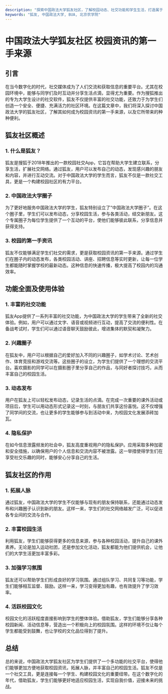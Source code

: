 ```yaml
---
description: "探索中国政法大学狐友社区，了解校园动态、社交功能和学生生活，打造属于你的大学社交圈。"
keywords: "狐友, 中国政法大学, BUA, 北京农学院"
---
```

# 中国政法大学狐友社区 校园资讯的第一手来源

## 引言

在当今数字化的时代，社交媒体成为了人们交流和获取信息的重要平台。尤其在校园环境中，能够与同学们及时互动并分享生活点滴，显得尤为重要。作为搜狐推出的专为大学生设计的社交软件，狐友不仅提供丰富的社交功能，还致力于为学生们创造一个安全、便捷、充满活力的社区环境。在这篇文章中，我们将深入探讨中国政法大学的狐友社区，了解其如何成为校园资讯的第一手来源，以及它所带来的种种便利。

## 狐友社区概述

### 1. 什么是狐友？

狐友是搜狐于2018年推出的一款校园社交App，它旨在帮助大学生建立联系，分享生活，扩展社交网络。通过狐友，用户可以发布自己的动态，发现感兴趣的朋友和内容，并进行互动交流。对于中国政法大学的学生而言，狐友不仅是一款社交工具，更是一个构建校园社区的有力平台。

### 2. 中国政法大学圈子

为了更好地服务中国政法大学的学生，狐友特别设立了“中国政法大学圈子”。在这个圈子里，学生们可以发布动态，分享校园生活，参与各类活动，结交新朋友。这个专属圈子为每位学生提供了一个互动的平台，使他们能够彼此联系，分享信息并获得支持。

### 3. 校园的第一手资讯

狐友不仅能够满足学生们社交的需求，更是获取校园资讯的第一手来源。通过学生们在圈子内的动态发布，各类校园活动、讲座、招聘信息等实时更新，让每一位学生都能随时掌握学校的最新动态。这种信息的快速传播，极大提高了校园内的沟通效率。

## 功能全面及使用体验

### 1. 丰富的社交功能

狐友App提供了一系列丰富的社交功能，为中国政法大学的学生带来了全新的社交体验。例如，用户可以通过文字、语音或视频进行互动，提高了交流的便利性。在备战考试时，学生们可以通过语音聊天鼓励彼此，增进集体的默契和凝聚力。

### 2. 兴趣圈子

在狐友中，用户可以根据自己的爱好加入不同的兴趣圈子，如学术讨论、艺术创作、体育竞技和游戏交流等。这些圈子的设立，为学生们提供了一个理想的交流平台。喜欢摄影的同学可以在摄影圈子里分享自己的作品，与同好者探讨技巧，从而丰富自己的校园生活。

### 3. 动态发布

用户在狐友上可以轻松发布动态，记录生活的点滴。在完成一次重要的课外活动或项目后，学生可以用动态形式记录这一时刻，与朋友们共享这份喜悦。这不仅增强了同学间的交流，也让更多的学生能够参与到活动中来，为校园文化发展添砖加瓦。

### 4. 隐私保护

在如今信息泄露频发的社会中，狐友高度重视用户的隐私保护。应用采取多种加密和安全措施，以确保用户的个人信息和交流内容不被泄露。这一举措使得学生们在享受社交乐趣的同时，能够安心分享自己的生活。

## 狐友社区的作用

### 1. 拓展人脉

通过狐友，中国政法大学的学生不仅能够与现有的朋友保持联系，还能通过动态发布和兴趣圈子认识到新的朋友。这样一来，学生们的社交网络越发广泛，可以促进各专业间的交流与合作。

### 2. 丰富校园生活

利用狐友，学生们能够获得更多的信息来源，参与各种校园活动，提升自己的课外素养。无论是加入运动社团，还是参加文化活动，狐友都能为他们提供机会，让他们的大学生活更加丰富多彩。

### 3. 加强学习氛围

狐友还可以帮助学生们形成良好的学习氛围。通过组队学习、共同复习等功能，学生们能够相互监督、鼓励。这样一来，学习变得更加有趣，也有效提升了学习效率。

### 4. 活跃校园文化

校园文化的活跃程度直接影响到学生的整体体验。借助狐友，学生们能够分享各种校园新闻、活动信息等，营造出一个积极向上的校园氛围。这样的环境不仅让每个学生都能受到鼓舞，也让学校的文化品位得到了提升。

## 总结

总的来说，中国政法大学狐友社区为学生们提供了一个多功能的社交平台，使得他们能够更加方便地获取校园资讯，拓展人脉，并丰富自己的校园生活。狐友不仅是一个社交工具，更是连接每一个学生、构建校园文化的重要纽带。在这个数字化的年代，借助狐友，学生们能够更好地适应校园生活，实现自我价值，迎接未来的挑战。

